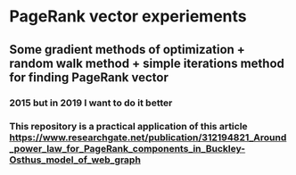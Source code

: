 # PageRank vector experiements

## Some gradient methods of optimization + random walk method + simple iterations method for finding PageRank vector
### 2015 but in 2019 I want to do it better

### This repository is a practical application of this article https://www.researchgate.net/publication/312194821_Around_power_law_for_PageRank_components_in_Buckley-Osthus_model_of_web_graph
